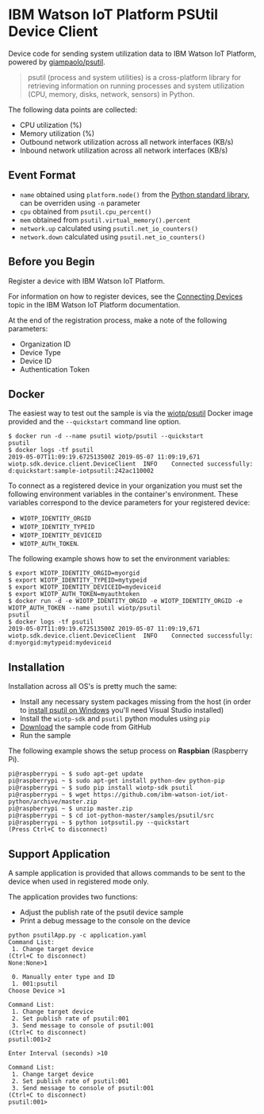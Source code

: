 # IBM Watson IoT Platform PSUtil Device Client

Device code for sending system utilization data to IBM Watson IoT Platform, powered by [giampaolo/psutil](https://github.com/giampaolo/psutil).

> psutil (process and system utilities) is a cross-platform library for retrieving information on running processes and system utilization (CPU, memory, disks, network, sensors) in Python.

The following data points are collected:
 * CPU utilization (%)
 * Memory utilization (%)
 * Outbound network utilization across all network interfaces (KB/s)
 * Inbound network utilization across all network interfaces (KB/s)


## Event Format

- `name` obtained using `platform.node()` from the [Python standard library](https://docs.python.org/3/library/platform.html), can be overriden using `-n` parameter
- `cpu` obtained from `psutil.cpu_percent()`
- `mem` obtained from `psutil.virtual_memory().percent`
- `network.up` calculated using `psutil.net_io_counters()`
- `network.down` calculated using `psutil.net_io_counters()`

## Before you Begin

Register a device with IBM Watson IoT Platform.  

For information on how to register devices, see the [Connecting Devices](https://www.ibm.com/support/knowledgecenter/SSQP8H/iot/platform/iotplatform_task.html) topic in the IBM Watson IoT Platform documentation.  

At the end of the registration process, make a note of the following parameters: 
   - Organization ID
   - Device Type
   - Device ID
   - Authentication Token  

## Docker

The easiest way to test out the sample is via the [wiotp/psutil](https://cloud.docker.com/u/wiotp/repository/docker/wiotp/psutil) Docker image provided and the `--quickstart` command line option.

```
$ docker run -d --name psutil wiotp/psutil --quickstart
psutil
$ docker logs -tf psutil
2019-05-07T11:09:19.672513500Z 2019-05-07 11:09:19,671   wiotp.sdk.device.client.DeviceClient  INFO    Connected successfully: d:quickstart:sample-iotpsutil:242ac110002
```

To connect as a registered device in your organization you must set the following environment variables in the container's environment. These variables correspond to the device parameters for your registered device: 
- `WIOTP_IDENTITY_ORGID`
- `WIOTP_IDENTITY_TYPEID`
- `WIOTP_IDENTITY_DEVICEID`
- `WIOTP_AUTH_TOKEN`.

The following example shows how to set the environment variables:

```
$ export WIOTP_IDENTITY_ORGID=myorgid
$ export WIOTP_IDENTITY_TYPEID=mytypeid
$ export WIOTP_IDENTITY_DEVICEID=mydeviceid
$ export WIOTP_AUTH_TOKEN=myauthtoken
$ docker run -d -e WIOTP_IDENTITY_ORGID -e WIOTP_IDENTITY_ORGID -e WIOTP_AUTH_TOKEN --name psutil wiotp/psutil
psutil
$ docker logs -tf psutil
2019-05-07T11:09:19.672513500Z 2019-05-07 11:09:19,671   wiotp.sdk.device.client.DeviceClient  INFO    Connected successfully: d:myorgid:mytypeid:mydeviceid
```


## Installation
Installation across all OS's is pretty much the same:

- Install any necessary system packages missing from the host (in order to [install psutil on Windows](https://github.com/giampaolo/psutil/blob/master/INSTALL.rst#windows) you'll need Visual Studio installed)
- Install the `wiotp-sdk` and `psutil` python modules using `pip`
- [Download](https://github.com/ibm-watson-iot/iot-python/archive/master.zip) the sample code from GitHub
- Run the sample

The following example shows the setup process on **Raspbian** (Raspberry Pi).

```
pi@raspberrypi ~ $ sudo apt-get update
pi@raspberrypi ~ $ sudo apt-get install python-dev python-pip
pi@raspberrypi ~ $ sudo pip install wiotp-sdk psutil
pi@raspberrypi ~ $ wget https://github.com/ibm-watson-iot/iot-python/archive/master.zip
pi@raspberrypi ~ $ unzip master.zip
pi@raspberrypi ~ $ cd iot-python-master/samples/psutil/src
pi@raspberrypi ~ $ python iotpsutil.py --quickstart
(Press Ctrl+C to disconnect)

```


## Support Application
A sample application is provided that allows commands to be sent to the device when used in registered mode only.

The application provides two functions:
 * Adjust the publish rate of the psutil device sample 
 * Print a debug message to the console on the device

```
python psutilApp.py -c application.yaml
Command List:
 1. Change target device
(Ctrl+C to disconnect)
None:None>1

 0. Manually enter type and ID
 1. 001:psutil
Choose Device >1

Command List:
 1. Change target device
 2. Set publish rate of psutil:001
 3. Send message to console of psutil:001
(Ctrl+C to disconnect)
psutil:001>2

Enter Interval (seconds) >10

Command List:
 1. Change target device
 2. Set publish rate of psutil:001
 3. Send message to console of psutil:001
(Ctrl+C to disconnect)
psutil:001>
```
